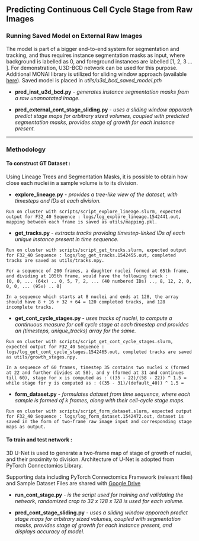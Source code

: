 ## Predicting Continuous Cell Cycle Stage from Raw Images

### Running Saved Model on External Raw Images

The model is part of a bigger end-to-end system for segmentation and tracking, and thus requires instance segmentation masks as input, where background is labelled as 0, and foreground instances are labelled [1, 2, 3 ... ]. For demonstration, U3D-BCD network can be used for this purpose. Additional MONAI library is utilized for sliding window approach (available [here](https://drive.google.com/drive/u/0/folders/1A_q8lcUjO-rUbi0iwppIXCzHofhdZOFX)). Saved model is placed in _utils/u3d_bcd_saved_model.pth_

* **pred_inst_u3d_bcd.py** -  _generates instance segmentation masks from a raw unannotated image._ 

* **pred_external_cont_stage_sliding.py** - _uses a sliding window apporach predict stage maps for arbitrary sized volumes, coupled with predicted segmentation masks, provides stage of growth for each instance present._

---

### Methodology

#### To construct GT Dataset : 

Using Lineage Trees and Segmentation Masks, it is possible to obtain how close each nuclei in a sample volume is to its division.

* **explore_lineage.py** -  _provides a tree-like view of the dataset, with timesteps and IDs at each division._ 

~~~~
Run on cluster with scripts/script_explore_lineage.slurm, expected output for F32_40 Sequence : logs/log_explore_lineage.1542441.out, mapping between each frame is saved as utils/mapping.pkl.
~~~~

* **get_tracks.py** - _extracts tracks providing timestep-linked IDs of each unique instance present in time sequence._

~~~~
Run on cluster with scripts/script_get_tracks.slurm, expected output for F32_40 Sequence : logs/log_get_tracks.1542455.out, completed tracks are saved as utils/tracks.npy.
~~~~

~~~~
For a sequence of 200 frames, a daughter nuclei formed at 65th frame, and dividing at 105th frame, would have the following track : 
[0, 0, ... (64x) .. 0, 5, 7, 2, ... (40 numbered IDs) .., 8, 12, 2, 0, 0, 0, ... (95x) .. 0]
~~~~

~~~~
In a sequence which starts at 8 nuclei and ends at 128, the array should have 8 + 16 + 32 + 64 = 120 completed tracks, and 128 incomplete tracks.
~~~~

* **get_cont_cycle_stages.py** - _uses tracks of nuclei, to compute a continuous measure for cell cycle stage at each timestep and provides an (timesteps, unique_tracks) array for the same._

~~~~
Run on cluster with scripts/script_get_cont_cycle_stages.slurm, expected output for F32_40 Sequence : logs/log_get_cont_cycle_stages.1542465.out, completed tracks are saved as utils/growth_stages.npy.
~~~~

~~~~
In a sequence of 60 frames, timestep 35 contains two nuclei x (formed at 22 and further divides at 58), and y (formed at 31 and continues till 60), stage for x is computed as : ((35 - 22)/(58 - 22)) ^ 1.5 =  while stage for y is computed as : ((35 - 31)/(default_40)) ^ 1.5 = 
~~~~

* **form_dataset.py** - _formulates dataset from time sequence, where each sample is formed of k frames, along with their cell-cycle stage maps._

~~~~
Run on cluster with scripts/script_form_dataset.slurm, expected output for F32_40 Sequence : logs/log_form_dataset.1542472.out, dataset is saved in the form of two-frame raw image input and corresponding stage maps as output.
~~~~

#### To train and test network : 

3D U-Net is used to generate a two-frame map of stage of growth of nuclei, and their proximity to division. Architecture of U-Net is adopted from PyTorch Connectomics Library.

Supporting data including PyTorch Connectomics Framework (relevant files) and Sample Dataset Files are shared with [Google Drive](https://drive.google.com/drive/u/0/folders/1A_q8lcUjO-rUbi0iwppIXCzHofhdZOFX)

* **run_cont_stage.py** - _is the script used for training and validating the network, randomized crop to 32 x 128 x 128 is used for each volume._

* **pred_cont_stage_sliding.py** - _uses a sliding window apporach predict stage maps for arbitrary sized volumes, coupled with segmentation masks, provides stage of growth for each instance present, and displays accuracy of model._
